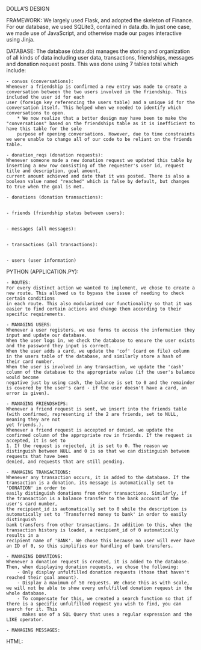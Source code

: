 DOLLA'S DESIGN

FRAMEWORK:
We largely used Flask, and adopted the skeleton of Finance. For our database, we used SQLite3, contained in data.db. In just one case, we made use of
JavaScript, and otherwise made our pages interactive using Jinja.

DATABASE:
The database (data.db) manages the storing and organization of all kinds of data including user data, transactions, friendships, messages and donation request posts.
This was done using 7 tables total which include:

    - convos (conversations):
    Whenever a friendship is confirmed a new entry was made to create a conversation between the two users involved in the friendship. This included the user id for each
    user (foreign key referencing the users table) and a unique id for the conversation itself. This helped when we needed to identify which conversations to open.
        * We now realize that a better design may have been to make the "conversations" based on the friendships table as it is inefficient to have this table for the sole
        purpose of opening conversations. However, due to time constraints we were unable to change all of our code to be reliant on the friends table.

    - donation_reqs (donation requests):
    Whenever someone made a new donation request we updated this table by inserting a new row consisting of the requester's user id, request title and description, goal amount,
    current amount achieved and date that it was posted. There is also a boolean value named "reached" which is false by default, but changes to true when the goal is met.

    - donations (donation transactions):


    - friends (friendship status between users):


    - messages (all messages):


    - transactions (all transactions):


    - users (user information)



PYTHON (APPLICATION.PY):

    - ROUTES:
    For every distinct action we wanted to implement, we chose to create a new route. This allowed us to bypass the issue of needing to check certain conditions
    in each route. This also modularized our functionality so that it was easier to find certain actions and change them according to their specific requirements.

    - MANAGING USERS:
    Whenever a user registers, we use forms to access the information they input and update our database.
    When the user logs in, we check the database to ensure the user exists and the password they input is correct.
    When the user adds a card, we update the 'cof' (card on file) column in the users table of the database, and similarly store a hash of their card number.
    When the user is involved in any transaction, we update the 'cash' column of the database to the appropriate value (if the user's balance would become
    negative just by using cash, the balance is set to 0 and the remainder is covered by the user's card - if the user doesn't have a card, an error is given).

    - MANAGING FRIENDSHIPS:
    Whenever a friend request is sent, we insert into the friends table (with confirmed, representing if the 2 are friends, set to NULL, meaning they are not
    yet friends.).
    Whenever a friend request is accepted or denied, we update the confirmed column of the appropriate row in friends. If the request is accepted, it is set to
    1. If the request is rejected, it is set to 0. The reason we distinguish between NULL and 0 is so that we can distinguish between requests that have been
    denied, and requests that are still pending.

    - MANAGING TRANSACTIONS:
    Whenever any transaction occurs, it is added to the database. If the transaction is a donation, its message is automatically set to 'DONATION' in order to
    easily distinguish donations from other transactions. Similarly, if the transaction is a balance transfer to the bank account of the user's card number,
    the recipient_id is automatically set to 0 while the description is automatically set to 'Transferred money to bank' in order to easily distinguish
    bank transfers from other transactions. In addition to this, when the transaction history is loaded, a recipient_id of 0 automatically results in a
    recipient name of 'BANK'. We chose this because no user will ever have an ID of 0, so this simplifies our handling of bank transfers.

    - MANAGING DONATIONS:
    Whenever a donation request is created, it is added to the database. Then, when displaying donation requests, we chose the following:
        - Only display unfulfilled donation requests (those that haven't reached their goal amount).
        - Display a maximum of 50 requests. We chose this as with scale, we will not be able to show every unfulfilled donation request in the whole database.
        - To compensate for this, we created a search function so that if there is a specific unfulfilled request you wish to find, you can search for it. This
          makes use of a SQL Query that uses a regular expression and the LIKE operator.

    - MANAGING MESSAGES:



HTML: